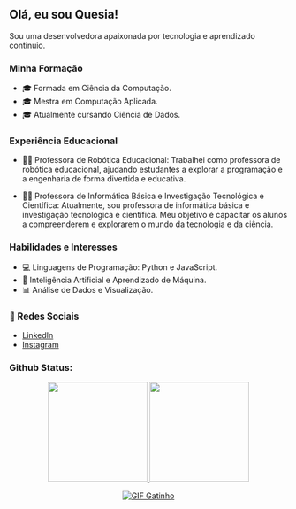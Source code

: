 ## Olá, eu sou Quesia!

Sou uma desenvolvedora apaixonada por tecnologia e aprendizado contínuio.

### Minha Formação

- 🎓 Formada em Ciência da Computação.
- 🎓 Mestra em Computação Aplicada.
- 🎓 Atualmente cursando Ciência de Dados.

### Experiência Educacional

- 👩‍🏫 Professora de Robótica Educacional: Trabalhei como professora de robótica educacional, ajudando estudantes a explorar a programação e a engenharia de forma divertida e educativa.

- 👩‍🏫 Professora de Informática Básica e Investigação Tecnológica e Científica: Atualmente, sou professora de informática básica e investigação tecnológica e científica. Meu objetivo é capacitar os alunos a compreenderem e explorarem o mundo da tecnologia e da ciência.

### Habilidades e Interesses

- 💻 Linguagens de Programação: Python e JavaScript.
- 🤖 Inteligência Artificial e Aprendizado de Máquina.
- 📊 Análise de Dados e Visualização.

### 🤝 Redes Sociais

- [LinkedIn](https://www.linkedin.com/in/quesia-araujo/)
- [Instagram](https://www.instagram.com/quesia.exe/)


### Github Status: 

<div align="center">
  <a href="https://github.com/quesia-araujo">
  <img height="180em" src="https://github-readme-stats.vercel.app/api?username=quesia-araujo&show_icons=true&theme=dracula&include_all_commits=true&count_private=true"/>
  <img height="180em" src="https://github-readme-stats.vercel.app/api/top-langs/?username=quesia-araujo&layout=compact&langs_count=7&theme=dracula"/>
</div>


<div align="center">
  
  ![GIF Gatinho](https://media.giphy.com/media/aNqEFrYVnsS52/giphy.gif)
  
</div>

